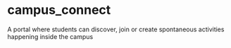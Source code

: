 # campus_connect
A portal where students can discover, join or create spontaneous activities happening inside the campus
